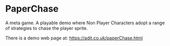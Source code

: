 # PaperChase
A meta game. A playable demo where Non Player Characters adopt a range of strategies to chase the player sprite.


There is a demo web page at: https://adit.co.uk/paperChase.html

